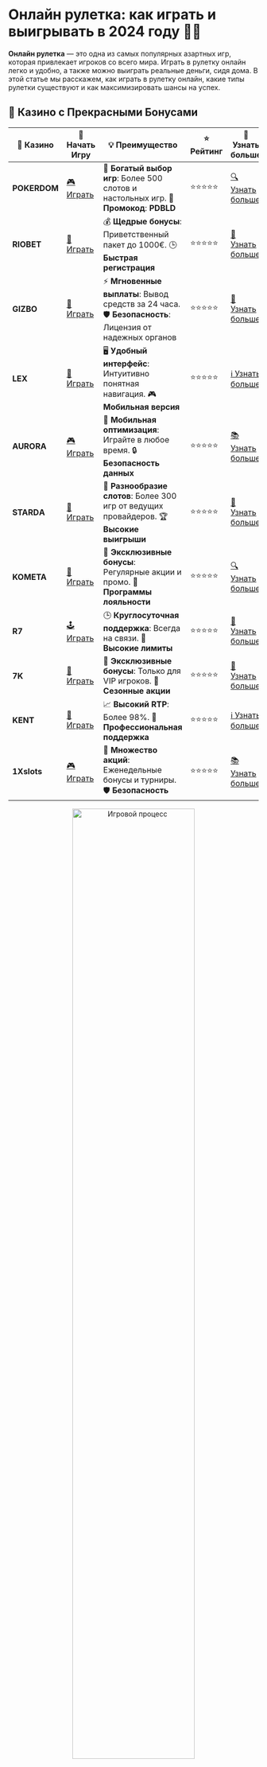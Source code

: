 # Онлайн рулетка: как играть и выигрывать в 2024 году 🎰💸

**Онлайн рулетка** — это одна из самых популярных азартных игр, которая привлекает игроков со всего мира. Играть в рулетку онлайн легко и удобно, а также можно выиграть реальные деньги, сидя дома. В этой статье мы расскажем, как играть в рулетку онлайн, какие типы рулетки существуют и как максимизировать шансы на успех.

## 🌟 Казино с Прекрасными Бонусами

| 🎲 **Казино** | 🔗 **Начать Игру** | 💡 **Преимущество** | ⭐ **Рейтинг** | 🔗 **Узнать больше** |
|--------------|---------------------|---------------------|----------------|----------------------|
| **POKERDOM**  | [🎮 Играть](https://brandplay.link/4k77v2yx) | 🎉 **Богатый выбор игр**: Более 500 слотов и настольных игр. 🎁 **Промокод**: **PDBLD** | ⭐⭐⭐⭐⭐ | [🔍 Узнать больше](https://brandplay.link/4k77v2yx) |
| **RIOBET**    | [🎰 Играть](https://brandplay.link/7xBLTPyj) | 💰 **Щедрые бонусы**: Приветственный пакет до 1000€. 🕒 **Быстрая регистрация** | ⭐⭐⭐⭐⭐ | [📖 Узнать больше](https://brandplay.link/7xBLTPyj) |
| **GIZBO**     | [🎲 Играть](https://brandplay.link/bprXw4YV) | ⚡ **Мгновенные выплаты**: Вывод средств за 24 часа. 🛡️ **Безопасность**: Лицензия от надежных органов | ⭐⭐⭐⭐⭐ | [📝 Узнать больше](https://brandplay.link/bprXw4YV) |
| **LEX**       | [🤑 Играть](https://brandplay.link/zW4hdDFV) | 🖥️ **Удобный интерфейс**: Интуитивно понятная навигация. 🎮 **Мобильная версия** | ⭐⭐⭐⭐⭐ | [ℹ️ Узнать больше](https://brandplay.link/zW4hdDFV) |
| **AURORA**    | [🎮 Играть](https://10trafic-stat2.com/click/668546556bcc6313411604bd/6766/13032/subaccount) | 📱 **Мобильная оптимизация**: Играйте в любое время. 🔒 **Безопасность данных** | ⭐⭐⭐⭐⭐ | [📚 Узнать больше](https://10trafic-stat2.com/click/668546556bcc6313411604bd/6766/13032/subaccount) |
| **STARDА**    | [🎯 Играть](https://brandplay.link/fB7xwRFL) | 🎰 **Разнообразие слотов**: Более 300 игр от ведущих провайдеров. 🏆 **Высокие выигрыши** | ⭐⭐⭐⭐⭐ | [🔎 Узнать больше](https://brandplay.link/fB7xwRFL) |
| **KOMETA**    | [🎰 Играть](https://brandplay.link/8ZymQJV8) | 🎁 **Эксклюзивные бонусы**: Регулярные акции и промо. 🔄 **Программы лояльности** | ⭐⭐⭐⭐⭐ | [🔍 Узнать больше](https://brandplay.link/8ZymQJV8) |
| **R7**        | [🕹️ Играть](https://brandplay.link/bMd3Yjsw) | 🕒 **Круглосуточная поддержка**: Всегда на связи. 💸 **Высокие лимиты** | ⭐⭐⭐⭐⭐ | [📖 Узнать больше](https://brandplay.link/bMd3Yjsw) |
| **7K**        | [🎲 Играть](https://brandplay.link/BvQyFShp) | 🌟 **Эксклюзивные бонусы**: Только для VIP игроков. 🎉 **Сезонные акции** | ⭐⭐⭐⭐⭐ | [📝 Узнать больше](https://brandplay.link/BvQyFShp) |
| **KENT**      | [🤑 Играть](https://brandplay.link/Fv2WP3js) | 📈 **Высокий RTP**: Более 98%. 💼 **Профессиональная поддержка** | ⭐⭐⭐⭐⭐ | [ℹ️ Узнать больше](https://brandplay.link/Fv2WP3js) |
| **1Xslots**   | [🎮 Играть](https://brandplay.link/hSB1khtr) | 🎉 **Множество акций**: Еженедельные бонусы и турниры. 🛡️ **Безопасность** | ⭐⭐⭐⭐⭐ | [📚 Узнать больше](https://brandplay.link/hSB1khtr) |

<div align="center"> <img src="https://i.pinimg.com/originals/1d/b3/25/1db325483acbe642c6d4e6fdd73a4988.gif" alt="Игровой процесс" width="70%"> </div>
---

## 🚀 Быстрые Выигрыши и Поддержка

| 🎲 **Казино** | 🔗 **Начать Игру** | 💡 **Преимущество** | ⭐ **Рейтинг** | 🔗 **Узнать больше** |
|--------------|---------------------|---------------------|----------------|----------------------|
| **GAMA**      | [🎯 Играть](https://brandplay.link/j6NMKsDz) | 🔍 **Интуитивный интерфейс**: Легкость использования. 🏅 **Престижные турниры** | ⭐⭐⭐⭐☆ | [🔎 Узнать больше](https://brandplay.link/j6NMKsDz) |
| **ONION**     | [🎰 Играть](https://brandplay.link/zBGRVpQ9) | 🤑 **Низкие ставки**: Идеально для начинающих. 🔄 **Быстрые выводы** | ⭐⭐⭐⭐☆ | [🔍 Узнать больше](https://brandplay.link/zBGRVpQ9) |
| **ЧЕМПИОН**   | [🕹️ Играть](https://temon-gter.cfd/go/lRq?p80412p304504pcc44t17455) | 🏅 **Лояльная программа**: Награды за активность. 🎁 **Ежемесячные бонусы** | ⭐⭐⭐⭐☆ | [📖 Узнать больше](https://temon-gter.cfd/go/lRq?p80412p304504pcc44t17455) |
| **VAVADA**    | [🎲 Играть](https://vavadapartner.pro/?promo=ea5c9275-6854-4505-94fc-95ab18221945-linkb2) | 🚀 **Быстрая регистрация**: Начните играть мгновенно. 🔐 **Безопасные транзакции** | ⭐⭐⭐⭐☆ | [📝 Узнать больше](https://vavadapartner.pro/?promo=ea5c9275-6854-4505-94fc-95ab18221945-linkb2) |
| **FRIENDS**   | [🤑 Играть](https://gofriends.mba/linkb2) | 🤝 **Социальные игры**: Играйте с друзьями. 🌐 **Мультиплатформенность** | ⭐⭐⭐⭐☆ | [ℹ️ Узнать больше](https://gofriends.mba/linkb2) |
| **1WIN**      | [🎮 Играть](https://brandplay.link/smXVpBbG) | 🏆 **Спортивные ставки**: Широкий выбор видов спорта. 💵 **Высокие коэффициенты** | ⭐⭐⭐⭐☆ | [📚 Узнать больше](https://brandplay.link/smXVpBbG) |
| **DRIP**      | [🎯 Играть](https://drp-ircp01.com/c07e6a3db) | 🌐 **Инновационные игры**: Новейшие игровые технологии. 🛡️ **Высокая безопасность** | ⭐⭐⭐⭐☆ | [🔎 Узнать больше](https://drp-ircp01.com/c07e6a3db) |
| **JOYCASINO** | [🎰 Играть](https://rpc30.call2me.pro/?/ru/registration?apkpop=0&partner=p24970p3291217pc98f) | 🎁 **Приятные бонусы**: Ежедневные акции и подарки. 🕹️ **Разнообразие игр** | ⭐⭐⭐⭐☆ | [🔍 Узнать больше](https://rpc30.call2me.pro/?/ru/registration?apkpop=0&partner=p24970p3291217pc98f) |
| **PLAYFORTUNA** | [🎮 Играть](https://fortunapromo.net/alt/playfortuna/registration?0dc4a9362a71feb7e3f165fb8e766f70) | 🎉 **Регулярные акции**: Бонусы, фриспины и многое другое. 🏅 **Турниры** | ⭐⭐⭐⭐☆ | [📚 Узнать больше](https://fortunapromo.net/alt/playfortuna/registration?0dc4a9362a71feb7e3f165fb8e766f70) |
| **SYKAA**     | [🤑 Играть](https://s-two-way.com/?source=linkb2&pid=30697) | 💸 **Доступные ставки**: Идеально для новичков. 🎁 **Щедрые бонусы** | ⭐⭐⭐⭐☆ | [🔍 Узнать больше](https://s-two-way.com/?source=linkb2&pid=30697) |

<div align="center"> <img src="https://i.pinimg.com/originals/1d/b3/25/1db325483acbe642c6d4e6fdd73a4988.gif" alt="Игровой процесс" width="70%"> </div>

![Онлайн рулетка](https://i.pinimg.com/originals/a9/29/6e/a9296ea1cf6a7c20a985e593451f0323.png)

## Что такое онлайн рулетка? 🎡

**Онлайн рулетка** — это виртуальная версия классической рулетки, которую вы можете найти в любых онлайн-казино. Правила игры остаются теми же, но благодаря современным технологиям вы можете играть прямо с компьютера или мобильного устройства, не выходя из дома. 

Рулетка — это игра, в которой игроки делают ставки на различные возможные исходы, такие как цвет (красный или черный), четность или нечетность числа, а также на определенные номера.

## Как играть в онлайн рулетку? 🎲

Играть в рулетку онлайн очень просто, если вы следуете нескольким основным шагам:

1. **Выбор казино**: Выберите надежное онлайн-казино, которое предлагает рулетку. Убедитесь, что сайт имеет лицензии и положительные отзывы.
   
2. **Регистрация**: Чтобы играть на реальные деньги, вам нужно зарегистрироваться в казино. Обычно процесс занимает несколько минут.
   
3. **Пополнение счета**: Внесите депозит на игровой счет через удобный способ (банковская карта, электронный кошелек и другие методы).
   
4. **Выбор стола**: В онлайн-казино есть несколько вариантов рулетки — европейская, американская, французская. Выберите подходящий стол в зависимости от ваших предпочтений и уровня навыков.
   
5. **Ставки**: Разместите ставку на красный или черный цвет, четное или нечетное число, а также на конкретный номер. После этого нажмите кнопку «Старт».
   
6. **Результат**: Колесо рулетки начнет вращаться, и шарик остановится на одном из чисел. Если вы сделали ставку на выигравшее число или правильный сектор, вы получите выигрыш.

## Виды онлайн рулетки 🎡

Существует несколько типов рулетки, которые отличаются в зависимости от количества номеров и некоторых других особенностей.

### 1. **Европейская рулетка** 🇪🇺

Европейская рулетка имеет 37 секторов: числа от 1 до 36 и один сектор с нулем (0). Это самая популярная версия рулетки, поскольку вероятность выигрыша здесь немного выше, чем в американской версии, из-за меньшего числа секторов.

### 2. **Американская рулетка** 🇺🇸

Американская рулетка имеет 38 секторов: числа от 1 до 36 и два нуля (0 и 00). Это увеличивает преимущество казино, делая игру более сложной для игроков.

### 3. **Французская рулетка** 🇫🇷

Французская рулетка похожа на европейскую, но с дополнительными правилами, которые могут помочь игрокам снизить преимущество казино. Одно из таких правил — «La Partage», которое позволяет вернуть половину ставки на внешние ставки, если шарик останавливается на нуле.

### 4. **Живая рулетка (Live Roulette)** 🎥

Живая рулетка — это онлайн-версия игры с живыми дилерами. Вы играете в рулетку в реальном времени через видеотрансляцию с реальным крупье, что создает атмосферу настоящего казино.

## Стратегии для игры в онлайн рулетку 🎯

В рулетке, как и в большинстве азартных игр, выигрыш не гарантирован, но можно использовать различные стратегии, чтобы увеличить шансы на успех. Вот несколько популярных стратегий:

### 1. **Система Мартингейла** 🔄

Это одна из самых известных стратегий. Суть ее заключается в том, чтобы удваивать ставку после каждого проигрыша. Если вы выигрываете, вы возвращаете все свои потери и получаете прибыль. Однако будьте осторожны, так как эта стратегия может потребовать значительных средств.

### 2. **Система Фибоначчи** 🔢

Эта система основана на знаменитой последовательности Фибоначчи. Здесь вы увеличиваете ставку, следуя числам последовательности. Например, после проигрыша ваша следующая ставка будет равна сумме двух предыдущих ставок.

### 3. **Система Д'Алембера** 🧮

В этой стратегии ставка увеличивается на 1 после проигрыша и уменьшается на 1 после выигрыша. Это более консервативный подход, который помогает избегать больших потерь.

### 4. **Ставки на внешние поля** ⚪⚫

Если вы хотите снизить риск, делайте ставки на внешние поля, такие как красный/черный, четное/нечетное или высокое/низкое. Эти ставки имеют почти 50% шансов на выигрыш, но они также дают меньшие выплаты.

## Советы для успешной игры в онлайн рулетку 🎓

- **Управляйте своим бюджетом**: Не ставьте больше, чем готовы проиграть. Играйте только на те деньги, которые не принесут вам финансовых потерь.
  
- **Знайте правила**: Изучите все правила и типы ставок, чтобы понимать, как максимизировать свои шансы.

- **Играйте на демо**: Множество онлайн-казино предлагают возможность играть в рулетку бесплатно на демо-счетах, что помогает новичкам привыкнуть к процессу.

- **Выбирайте европейскую рулетку**: Если у вас есть выбор, выбирайте европейскую рулетку, так как она дает более высокие шансы на выигрыш.

## Заключение: как выиграть в онлайн рулетке? 🎉

**Онлайн рулетка** — это увлекательная игра, в которой удача и стратегия играют важную роль. Чтобы увеличить свои шансы на успех, важно понимать правила, выбирать подходящую стратегию и контролировать свои ставки. И не забывайте, что рулетка — это игра на удачу, и каждый результат абсолютно случайный!

Удачи и больших выигрышей! 🍀💰
